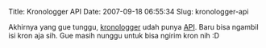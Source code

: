 Title: Kronologger API
Date: 2007-09-18 06:55:34
Slug: kronologger-api

Akhirnya yang gue tunggu, <a href="http://kronologger.com">kronologger</a> udah punya <a href="http://kronologger.com/API/">API</a>. Baru bisa ngambil isi kron aja sih. Gue masih nunggu untuk bisa ngirim kron nih :D